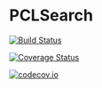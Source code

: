 # PCLSearch

[![Build Status](https://travis-ci.org/r9y9/PCLSearch.jl.svg?branch=master)](https://travis-ci.org/r9y9/PCLSearch.jl)

[![Coverage Status](https://coveralls.io/repos/r9y9/PCLSearch.jl/badge.svg?branch=master&service=github)](https://coveralls.io/github/r9y9/PCLSearch.jl?branch=master)

[![codecov.io](http://codecov.io/github/r9y9/PCLSearch.jl/coverage.svg?branch=master)](http://codecov.io/github/r9y9/PCLSearch.jl?branch=master)
